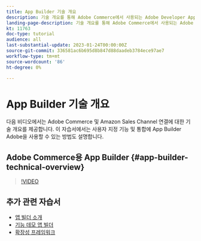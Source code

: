 ```yaml
---
title: App Builder 기술 개요
description: 기술 개요를 통해 Adobe Commerce에서 사용되는 Adobe Developer App Builder에 대해 알아봅니다
landing-page-description: 기술 개요를 통해 Adobe Commerce에서 사용되는 Adobe Developer App Builder에 대해 알아봅니다
kt: 11763
doc-type: tutorial
audience: all
last-substantial-update: 2023-01-24T00:00:00Z
source-git-commit: 336581ac6b695d8b847d88daadeb3784ece97ae7
workflow-type: tm+mt
source-wordcount: '86'
ht-degree: 0%

---
```



# App Builder 기술 개요

다음 비디오에서는 Adobe Commerce 및 Amazon Sales Channel 연결에 대한 기술 개요를 제공합니다. 이 자습서에서는 사용자 지정 기능 및 통합에 App Builder Adobe을 사용할 수 있는 방법도 설명합니다.


## Adobe Commerce용 App Builder {#app-builder-technical-overview}

>[!VIDEO](https://video.tv.adobe.com/v/3413512)


## 추가 관련 자습서

- [앱 빌더 소개](../app-builder/introduction-to-app-builder.md)
- [기능 데모 앱 빌더](../app-builder/app-builder-functional-demonstration.md)
- [확장성 프레임워크](../app-builder/extensibility-framework-commerce-eventing.md)
